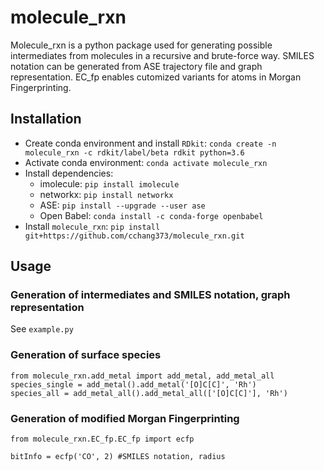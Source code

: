 # molecule_rxn
Molecule_rxn is a python package used for generating possible intermediates from molecules in a recursive and brute-force way. SMILES notation can be generated from ASE trajectory file and graph representation. EC_fp enables cutomized variants for atoms in Morgan Fingerprinting.

## Installation
- Create conda environment and install `RDkit`: `conda create -n molecule_rxn -c rdkit/label/beta rdkit python=3.6`
- Activate conda environment: `conda activate molecule_rxn`
- Install dependencies:
  - imolecule: `pip install imolecule`
  - networkx: `pip install networkx`
  - ASE: `pip install --upgrade --user ase`
  - Open Babel: `conda install -c conda-forge openbabel`
- Install `molecule_rxn`: `pip install git+https://github.com/cchang373/molecule_rxn.git`

## Usage
### Generation of intermediates and SMILES notation, graph representation
See `example.py`
### Generation of surface species
```
from molecule_rxn.add_metal import add_metal, add_metal_all
species_single = add_metal().add_metal('[O]C[C]', 'Rh')
species_all = add_metal_all().add_metal_all(['[O]C[C]'], 'Rh')
```
### Generation of modified Morgan Fingerprinting
```
from molecule_rxn.EC_fp.EC_fp import ecfp

bitInfo = ecfp('CO', 2) #SMILES notation, radius
```
